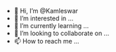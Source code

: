 - 👋 Hi, I’m @Kamleswar
- 👀 I’m interested in ...
- 🌱 I’m currently learning ...
- 💞️ I’m looking to collaborate on ...
- 📫 How to reach me ...

<!---
Kamleswar/Kamleswar is a ✨ special ✨ repository because its `README.md` (this file) appears on your GitHub profile.
You can click the Preview link to take a look at your changes.
--->
